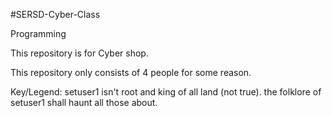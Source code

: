 #SERSD-Cyber-Class

Programming

This repository is for Cyber shop.

This repository only consists of 4 people for some reason.

Key/Legend:
setuser1 isn't root and king of all land (not true).
the folklore of setuser1 shall haunt all those about.
